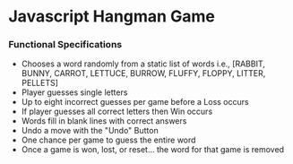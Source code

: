 # Javascript Hangman Game


### Functional Specifications
* Chooses a word randomly from a static list of words i.e.,
[RABBIT, BUNNY, CARROT, LETTUCE, BURROW, FLUFFY, FLOPPY, LITTER, PELLETS]
* Player guesses single letters
* Up to eight incorrect guesses per game before a Loss occurs
* If player guesses all correct letters then Win occurs
* Words fill in blank lines with correct answers
* Undo a move with the "Undo" Button
* One chance per game to guess the entire word
* Once a game is won, lost, or reset... the word for that game is removed
